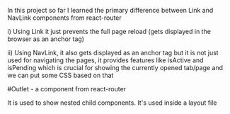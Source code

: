 In this project so far I learned the primary difference between Link and NavLink components from react-router

i) Using Link it just prevents the full page reload (gets displayed in the browser as an anchor tag)

ii) Using NavLink, it also gets displayed as an anchor tag but it is not just used for navigating the pages, it provides features like isActive and isPending which is crucial for showing the currently opened tab/page and we can put some CSS based on that

#Outlet - a component from react-router

It is used to show nested child components. It's used inside a layout file

